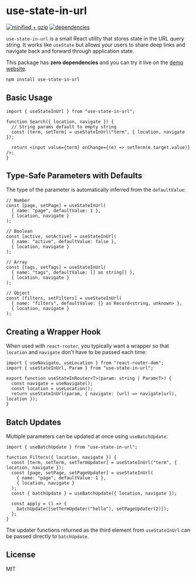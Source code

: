 # use-state-in-url

[![minified + gzip](https://badgen.net/bundlephobia/minzip/use-state-in-url)](https://bundlephobia.com/result?p=use-state-in-url) [![dependencies](https://badgen.net/bundlephobia/dependency-count/use-state-in-url)](https://bundlephobia.com/result?p=use-state-in-url)

`use-state-in-url` is a small React utility that stores state in the URL query string. It works like `useState` but allows your users to share deep links and navigate back and forward through application state.

This package has **zero dependencies** and you can try it live on the [demo website](https://antonlapshin.github.io/use-state-in-url/).

```bash
npm install use-state-in-url
```

## Basic Usage

```tsx
import { useStateInUrl } from "use-state-in-url";

function Search({ location, navigate }) {
  // String params default to empty string
  const [term, setTerm] = useStateInUrl("term", { location, navigate });

  return <input value={term} onChange={(e) => setTerm(e.target.value)} />;
}
```

## Type-Safe Parameters with Defaults

The type of the parameter is automatically inferred from the `defaultValue`:

```tsx
// Number
const [page, setPage] = useStateInUrl(
  { name: "page", defaultValue: 1 },
  { location, navigate }
);

// Boolean
const [active, setActive] = useStateInUrl(
  { name: "active", defaultValue: false },
  { location, navigate }
);

// Array
const [tags, setTags] = useStateInUrl(
  { name: "tags", defaultValue: [] as string[] },
  { location, navigate }
);

// Object
const [filters, setFilters] = useStateInUrl(
  { name: "filters", defaultValue: {} as Record<string, unknown> },
  { location, navigate }
);
```

## Creating a Wrapper Hook

When used with `react-router`, you typically want a wrapper so that `location` and `navigate` don't have to be passed each time:

```tsx
import { useNavigate, useLocation } from "react-router-dom";
import { useStateInUrl, Param } from "use-state-in-url";

export function useStateInRouter<T>(param: string | Param<T>) {
  const navigate = useNavigate();
  const location = useLocation();
  return useStateInUrl(param, { navigate: (url) => navigate(url), location });
}
```

## Batch Updates

Multiple parameters can be updated at once using `useBatchUpdate`:

```tsx
import { useBatchUpdate } from "use-state-in-url";

function Filters({ location, navigate }) {
  const [term, setTerm, setTermUpdater] = useStateInUrl("term", { location, navigate });
  const [page, setPage, setPageUpdater] = useStateInUrl(
    { name: "page", defaultValue: 1 },
    { location, navigate }
  );
  const { batchUpdate } = useBatchUpdate({ location, navigate });

  const apply = () => {
    batchUpdate([setTermUpdater("hello"), setPageUpdater(2)]);
  };
}
```

The updater functions returned as the third element from `useStateInUrl` can be passed directly to `batchUpdate`.

## License

MIT
